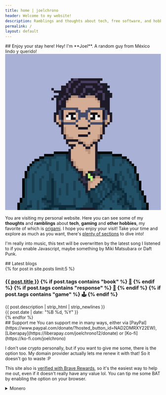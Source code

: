 ```yaml
---
title: home | joelchrono
header: Welcome to my website!
description: Ramblings and thoughts about tech, free software, and hobbies of my life, shared bit by bit.
permalink: /
layout: default
---
```

<article markdown=1>
## Enjoy your stay here!
Hey! I'm **Joel**. A random guy from México lindo y querido!
<div class=bio>
<img src="/assets/img/pfp_closeup.png">
<div markdown=1>

You are visiting my personal website. Here you can see some of my **thoughts** and **ramblings** about **tech**, **gaming** and **other hobbies**, my favorite of which is [origami](/origami). I hope you enjoy your visit!
Take your time and explore as much as you want, there's [plenty of sections](/more/) to dive into!

<div id="latest-listen">
  <p>I'm really into music, this text will be overwritten by the latest song I listened to if you enable Javascript, maybe something by Miki Matsubara or Daft Punk.</p>
</div>

</div>
</div>
</article>
<article markdown="1">
## Latest blogs
<div class="flex-container">
{% for post in site.posts limit:5 %}
<article>
  <h3 class="post">
  <a href="{{ post.url }}">{{ post.title }}</a>
{% if post.tags contains "book" %}
<a href="/more/tags/book">📖</a>
{% endif %}
{% if post.tags contains "response" %}
<a href="/more/tags/response">💬</a>
{% endif %}
{% if post.tags contains "game" %}
<a href="/more/tags/game">🕹</a>
{% endif %}
  </h3>
  <div class="blog-description">{{ post.description | strip_html | strip_newlines }}</div>
  <span class="post-date"><time datetime="{{ post.date }}">{{ post.date | date: "%B %d, %Y" }}</time></span>
</article>
{% endfor %} 
</div>
</article>

<article markdown="1" >
## Support me
You can support me in many ways, either via [PayPal](https://www.paypal.com/donate/?hosted_button_id=NAD2DMRXY22EW), [Liberapay](https://liberapay.com/joelchrono12/donate) or [Ko-fi](https://ko-fi.com/joelchrono)

I don't use crypto personally, but if you want to give me some, there is the option too. My domain provider actually lets me renew it with that! So it doesn't go to waste :P

This site also is [verified with Brave Rewards](https://brave.com/), so it's the easiest way to help me out, even if it doesn't really have any value lol. You can tip me some BAT by enabling the option on your browser.

<details>
<summary>Monero</summary>
I only use <b>Monero</b> since at least its something anonymous and privacy respecting!
<pre>
45Y7FRc1SfrB8YsoJKnoWqTxRaLdFRghaB5EvVaLhs3BMmr3mT5jsooKVVefyF6m4Hg3CyM24q7Ck6TrnbhWmmEMLVJmc1e
</pre>
<div style="display: flex;justify-content: center">
<img alt="45Y7FRc1SfrB8YsoJKnoWqTxRaLdFRghaB5EvVaLhs3BMmr3mT5jsooKVVefyF6m4Hg3CyM24q7Ck6TrnbhWmmEMLVJmc1e" src="./assets/img/test.png"/>
</div>
</details>
</article>
<script src="/assets/js/latest-track.js"></script>
